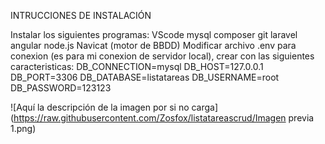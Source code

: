 INTRUCCIONES DE INSTALACIÓN

Instalar los siguientes programas:
VScode
mysql
composer
git
laravel
angular
node.js
Navicat (motor de BBDD)
Modificar archivo .env para conexion (es para mi conexion de servidor local), crear con las siguientes caracteristicas:
DB_CONNECTION=mysql
DB_HOST=127.0.0.1
DB_PORT=3306
DB_DATABASE=listatareas
DB_USERNAME=root
DB_PASSWORD=123123

<span>![</span><span>Aquí la descripción de la imagen por si no carga</span><span>]</span><span>(</span><span>https://raw.githubusercontent.com/Zosfox/listatareascrud/Imagen previa 1.png</span><span>)</span>
